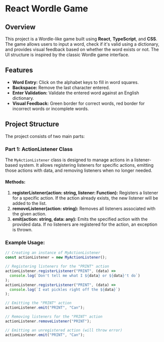 # React Wordle Game

## Overview
This project is a Wordle-like game built using **React**, **TypeScript**, and **CSS**. The game allows users to input a word, check if it's valid using a dictionary, and provides visual feedback based on whether the word exists or not. The UI structure is inspired by the classic Wordle game interface.

## Features
- **Word Entry:** Click on the alphabet keys to fill in word squares.
- **Backspace:** Remove the last character entered.
- **Enter Validation:** Validate the entered word against an English dictionary.
- **Visual Feedback:** Green border for correct words, red border for incorrect words or incomplete words.

## Project Structure

The project consists of two main parts:

### Part 1: ActionListener Class
The `MyActionListener` class is designed to manage actions in a listener-based system. It allows registering listeners for specific actions, emitting those actions with data, and removing listeners when no longer needed.

#### Methods:
1. **registerListener(action: string, listener: Function):** Registers a listener for a specific action. If the action already exists, the new listener will be added to the list.
2. **removeListener(action: string):** Removes all listeners associated with the given action.
3. **emit(action: string, data: any):** Emits the specified action with the provided data. If no listeners are registered for the action, an exception is thrown.

### Example Usage:
```typescript
// Creating an instance of MyActionListener
const actionListener = new MyActionListener();

// Registering listeners for the "PRINT" action
actionListener.registerListener("PRINT", (data) =>
  console.log(`Don't tell me what I ${data} or ${data}'t do`)
);
actionListener.registerListener("PRINT", (data) =>
  console.log(`I eat pickles right off the ${data}`)
);

// Emitting the "PRINT" action
actionListener.emit("PRINT", "Can");

// Removing listeners for the "PRINT" action
actionListener.removeListener("PRINT");

// Emitting an unregistered action (will throw error)
actionListener.emit("PRINT", "Can");
